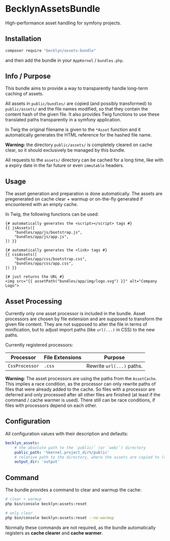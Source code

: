 BecklynAssetsBundle
===================

High-performance asset handling for symfony projects.


Installation
------------

```bash
composer require "becklyn/assets-bundle"
```

and then add the bundle in your `AppKernel` / `bundles.php`.


Info / Purpose
--------------

This bundle aims to provide a way to transparently handle long-term caching of assets.

All assets in `public/bundles/` are copied (and possibly transformed) to `public/assets/` and the file names modified, so that they contain the content hash of the given file.
It also provides Twig functions to use these translated paths transparently in a symfony application.

In Twig the original filename is given to the `*Asset` function and it automatically generates the HTML reference for the hashed file name.

**Warning:** the directory `public/assets/` is completely cleared on cache clear, so it should exclusively be managed by this bundle.

All requests to the `assets/` directory can be cached for a long time, like with a expiry date in the far future or even `immutable` headers.


Usage
-----

The asset generation and preparation is done automatically.
The assets are pregenerated on cache clear + warmup or on-the-fly generated if encountered with an empty cache.

In Twig, the following functions can be used:

```twig
{# automatically generates the <script></script> tags #}
{{ jsAssets([
    "bundles/app/js/bootstrap.js",
    "bundles/app/js/app.js",
]) }}

{# automatically generates the <link> tags #}
{{ cssAssets([
    "bundles/app/css/bootstrap.css",
    "bundles/app/css/app.css",
]) }}

{# just returns the URL #}
<img src="{{ assetPath("bundles/app/img/logo.svg") }}" alt="Company Logo">
```


Asset Processing
----------------

Currently only one asset processor is included in the bundle. Asset processors are chosen by file extension and are supposed to transform the given file content.
They are not supposed to alter the file in terms of minification, but to adjust import paths (like `url(...)` in CSS) to the new paths.

Currently registered processors:

| Processor      | File Extensions | Purpose                   |
| -------------- | --------------- | ------------------------- |
| `CssProcessor` | `.css`          | Rewrite `url(...)` paths. |


**Warning:**
The asset processors are using the paths from the `AssetCache`. This implies a race condition, as the processor can only rewrite paths of files that were already added to the cache. So files with a processor are deferred and only processed after all other files are finished (at least if the command / cache warmer is used). There still can be race conditions, if files with processors depend on each other. 


Configuration
-------------

All configuration values with their description and defaults:

```yaml
becklyn_assets:
    # the absolute path to the `public/` (or `web/`) directory
    public_path: '%kernel.project_dir%/public' 
    # relative path to the directory, where the assets are copied to (relative to `public_path`)
    output_dir: 'output' 
```

Command
-------

The bundle provides a command to clear and warmup the cache:

```bash
# clear + warmup
php bin/console becklyn:assets:reset

# only clear
php bin/console becklyn:assets:reset --no-warmup
``` 

Normally these commands are not required, as the bundle automatically registers as **cache clearer** and **cache warmer**.
